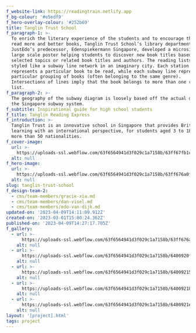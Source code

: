```yaml
---
f_website-link: https://readingtrain.netlify.app
f_bg-colour: '#e5edf9'
f_hero-overlay-colour: '#252b69'
title: Tanglin Trust School
f_paragraph-1: >-
  To enrich the literary experience of the students and to encourage them to
  read more and better books, Tanglin Trust School’s library department and
  JustEdo’s predecessor, Edenspiekermann Singapore, developed a microsite and a
  large scale poster helping students to discover new book titles based on
  selected topics or related book titles and authors. The reading lists are
  styled like a subway line network in an imaginary city. Each station
  represents a particular book to be read, while each subway line represents a
  particular grouping of books (often belonging to the same genre).
  Intersections of lines imply that the book belongs to more than one reading
  list.
f_paragraph-2: >-
  The geography of the subway diagram is loosely based off the actual diagram of
  the Singapore subway system.
f_subtitle: Inspirational guide for high school students
f_title: Tanglin Reading Express
f_introduction: >-
  Tanglin Trust is an innovative school in Singapore that provides British-based
  learning with an international perspective, for students aged 3 to 18 from
  more than 50 nationalities.
f_cover-image:
  url: >-
    https://uploads-ssl.webflow.com/63f6564941d3f029c1a7158b/63ff67fb1c1cf561fbb4f647_TRE-cover.png
  alt: null
f_hero-image:
  url: >-
    https://uploads-ssl.webflow.com/63f6564941d3f029c1a7158b/63ff676a0fd691dd6c122f49_TRE-Map.jpg
  alt: null
slug: tanglin-trust-school
f_design-team-2:
  - cms/team-members/gracie-xia.md
  - cms/team-members/dan-visel.md
  - cms/team-members/edo-van-dijk.md
updated-on: '2023-04-09T14:11:09.912Z'
created-on: '2023-03-01T15:00:24.362Z'
published-on: '2023-04-09T14:27:17.705Z'
f_gallery:
  - url: >-
      https://uploads-ssl.webflow.com/63f6564941d3f029c1a7158b/63ff676a0fd691dd6c122f49_TRE-Map.jpg
    alt: null
  - url: >-
      https://uploads-ssl.webflow.com/63f6564941d3f029c1a7158b/6400920f4b75fbbbf15c1bdb_TRE-Map%20detail.png
    alt: null
  - url: >-
      https://uploads-ssl.webflow.com/63f6564941d3f029c1a7158b/6400921560e14053f360ea64_TRE-jungle%20book.jpg
    alt: null
  - url: >-
      https://uploads-ssl.webflow.com/63f6564941d3f029c1a7158b/6400921860a135894231a61a_TRE-robin%20hood.jpg
    alt: null
  - url: >-
      https://uploads-ssl.webflow.com/63f6564941d3f029c1a7158b/6400921ef7594d4f470d6ffe_TRE-Poster.jpg
    alt: null
layout: '[project].html'
tags: project
---
```



